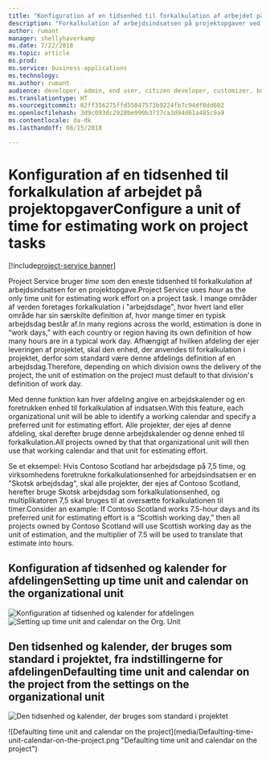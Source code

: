```yaml
---
title: "Konfiguration af en tidsenhed til forkalkulation af arbejdet på projektopgaver"
description: "Forkalkulation af arbejdsindsatsen på projektopgaver ved hjælp af en konfigurerbar tidsenhed"
author: rumant
manager: shellyhaverkamp
ms.date: 7/22/2018
ms.topic: article
ms.prod: 
ms.service: business-applications
ms.technology: 
ms.author: rumant
audience: developer, admin, end user, citizen developer, customizer, business analyst, IT pro
ms.translationtype: HT
ms.sourcegitcommit: 62ff356275ffd55047573b9224fb7c94df8dd602
ms.openlocfilehash: 3d9c093dc2928be990b3737ca3d94d61a485c9a9
ms.contentlocale: da-dk
ms.lasthandoff: 08/15/2018

---
```

#  <a name="configure-a-unit-of-time-for-estimating-work-on-project-tasks"></a><span data-ttu-id="9baa3-103">Konfiguration af en tidsenhed til forkalkulation af arbejdet på projektopgaver</span><span class="sxs-lookup"><span data-stu-id="9baa3-103">Configure a unit of time for estimating work on project tasks</span></span>

[!include[project-service banner](../../../includes/project-service.md)]




<span data-ttu-id="9baa3-104">Project Service bruger *time* som den eneste tidsenhed til forkalkulation af arbejdsindsatsen for en projektopgave.</span><span class="sxs-lookup"><span data-stu-id="9baa3-104">Project Service uses *hour* as the only time unit for estimating work effort on a project task.</span></span> <span data-ttu-id="9baa3-105">I mange områder af verden foretages forkalkulation i "arbejdsdage", hvor hvert land eller område har sin særskilte definition af, hvor mange timer en typisk arbejdsdag består af.</span><span class="sxs-lookup"><span data-stu-id="9baa3-105">In many regions across the world, estimation is done in “work days,” with each country or region having its own definition of how many hours are in a typical work day.</span></span> <span data-ttu-id="9baa3-106">Afhængigt af hvilken afdeling der ejer leveringen af projektet, skal den enhed, der anvendes til forkalkulation i projektet, derfor som standard være denne afdelings definition af en arbejdsdag.</span><span class="sxs-lookup"><span data-stu-id="9baa3-106">Therefore, depending on which division owns the delivery of the project, the unit of estimation on the project must default to that division's definition of work day.</span></span> 

<span data-ttu-id="9baa3-107">Med denne funktion kan hver afdeling angive en arbejdskalender og en foretrukken enhed til forkalkulation af indsatsen.</span><span class="sxs-lookup"><span data-stu-id="9baa3-107">With this feature, each organizational unit will be able to identify a working calendar and specify a preferred unit for estimating effort.</span></span> <span data-ttu-id="9baa3-108">Alle projekter, der ejes af denne afdeling, skal derefter bruge denne arbejdskalender og denne enhed til forkalkulation.</span><span class="sxs-lookup"><span data-stu-id="9baa3-108">All projects owned by that that organizational unit will then use that working calendar and that unit for estimating effort.</span></span> 

<span data-ttu-id="9baa3-109">Se et eksempel: Hvis Contoso Scotland har arbejdsdage på 7,5 time, og virksomhedens foretrukne forkalkulationsenhed for arbejdsindsatsen er en "Skotsk arbejdsdag", skal alle projekter, der ejes af Contoso Scotland, herefter bruge Skotsk arbejdsdag som forkalkulationsenhed, og multiplikatoren 7,5 skal bruges til at oversætte forkalkulationen til timer.</span><span class="sxs-lookup"><span data-stu-id="9baa3-109">Consider an example: If Contoso Scotland works 7.5-hour days and its preferred unit for estimating effort is a “Scottish working day,” then all projects owned by Contoso Scotland will use Scottish working day as the unit of estimation, and the multiplier of 7.5 will be used to translate that estimate into hours.</span></span> 

## <a name="setting-up-time-unit-and-calendar-on-the-organizational-unit"></a><span data-ttu-id="9baa3-110">Konfiguration af tidsenhed og kalender for afdelingen</span><span class="sxs-lookup"><span data-stu-id="9baa3-110">Setting up time unit and calendar on the organizational unit</span></span>

<span data-ttu-id="9baa3-111">![Konfiguration af tidsenhed og kalender for afdelingen](media/Setting-time-unit-on-the-orgunit.png "Konfiguration af tidsenhed og kalender for afdelingen")</span><span class="sxs-lookup"><span data-stu-id="9baa3-111">![Setting up time unit and calendar on the Org. Unit](media/Setting-time-unit-on-the-orgunit.png "Setting up time unit and calendar on the organizational unit")</span></span>

## <a name="defaulting-time-unit-and-calendar-on-the-project-from-the-settings-on-the-organizational-unit"></a><span data-ttu-id="9baa3-112">Den tidsenhed og kalender, der bruges som standard i projektet, fra indstillingerne for afdelingen</span><span class="sxs-lookup"><span data-stu-id="9baa3-112">Defaulting time unit and calendar on the project from the settings on the organizational unit</span></span>

<span data-ttu-id="9baa3-113">![Den tidsenhed og kalender, der bruges som standard i projektet](media/Defaulting-time-unit-calendar-on-the-project.png "Den tidsenhed og kalender, der bruges som standard i projektet")
<!-- Picture 2 --></span><span class="sxs-lookup"><span data-stu-id="9baa3-113">![Defaulting time unit and calendar on the project](media/Defaulting-time-unit-calendar-on-the-project.png "Defaulting time unit and calendar on the project")
<!-- Picture 2 --></span></span>

